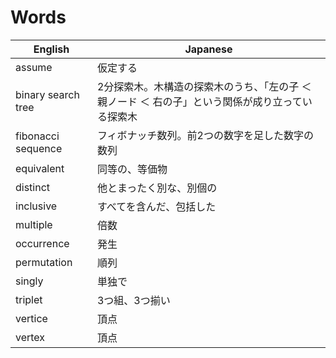 # Words

|English|Japanese|
|---|---|
|assume|仮定する|
|binary search tree|2分探索木。木構造の探索木のうち、「左の子 ＜ 親ノード ＜ 右の子」という関係が成り立っている探索木|
|fibonacci sequence|フィボナッチ数列。前2つの数字を足した数字の数列|
|equivalent|同等の、等価物|
|distinct|他とまったく別な、別個の|
|inclusive|すべてを含んだ、包括した|
|multiple|倍数|
|occurrence|発生|
|permutation|順列|
|singly|単独で|
|triplet|3つ組、3つ揃い|
|vertice|頂点|
|vertex|頂点|
